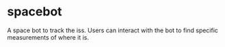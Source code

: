 # spacebot
A space bot to track the iss. Users can interact with the bot to find specific measurements of where it is.
